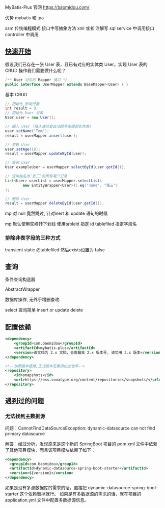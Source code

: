 MyBatis-Plus 官网
<https://baomidou.com/>

优势
mybatis 和 jpa

ssm 传统编程模式
接口中写抽象方法
xml 或者 注解写 sql
service 中调用接口
controller 中调用

## [快速开始](https://baomidou.gitee.io/mybatis-plus-doc/#/quick-start?id=%e5%bf%ab%e9%80%9f%e5%bc%80%e5%a7%8b)

假设我们已存在一张 User 表，且已有对应的实体类 User，实现 User 表的 CRUD 操作我们需要做什么呢？

```java
/** User 对应的 Mapper 接口 */
public interface UserMapper extends BaseMapper<User> { }
```

基本 CRUD

```java
// 初始化 影响行数
int result = 0;
// 初始化 User 对象
User user = new User();

// 插入 User (插入成功会自动回写主键到实体类)
user.setName("Tom");
result = userMapper.insert(user);

// 更新 User
user.setAge(18);
result = userMapper.updateById(user);

// 查询 User
User exampleUser = userMapper.selectById(user.getId());

// 查询姓名为‘张三’的所有用户记录
List<User> userList = userMapper.selectList(
        new EntityWrapper<User>().eq("name", "张三")
);

// 删除 User
result = userMapper.deleteById(user.getId());
```

mp 对 null 竟然跳过, 针对inert 和 update 语句的时候

mp 默认使用驼峰转下划线
使用tableId 指定 id
tablefiled 指定字段名

### 排除非表字段的三种方式

transient
static
@tablefiled 然后exists设置为 false

## 查询

条件查询构造器

AbstractWrapper

数据库操作, 无外乎增删查改.

select 查询简单
insert or update
delete

## 配置依赖

```xml
<dependency>
    <groupId>com.baomidou</groupId>
    <artifactId>mybatis-plus</artifactId>
    <version>该文档为 2.x 文档，仓库最高 2.x 版本号, 请勿用 3.x 版本</version>
</dependency>

<!--快照版本使用,正式版本无需添加此仓库-->
<repository>
    <id>snapshots</id>
    <url>https://oss.sonatype.org/content/repositories/snapshots/</url>
</repository>
```

## 遇到过的问题

### 无法找到主数据源

问题：CannotFindDataSourceException: dynamic-datasource can not find primary datasource

解答：经过分析，发现原来是这个新的 SpringBoot 项目的 pom.xml 文件中依赖了其他项目模块，而且该项目模块依赖了如下：

```xml
<dependency>
  <groupId>com.baomidou</groupId>
  <artifactId>dynamic-datasource-spring-boot-starter</artifactId>
  <version>${version}</version>
</dependency>
```

如果是没有多源数据库的需求的话，直接把 dynamic-datasource-spring-boot-starter 这个依赖删掉就行。
如果是有多数据源的需求的话，就在项目的 application.yml 文件中配置多数据源信息。

